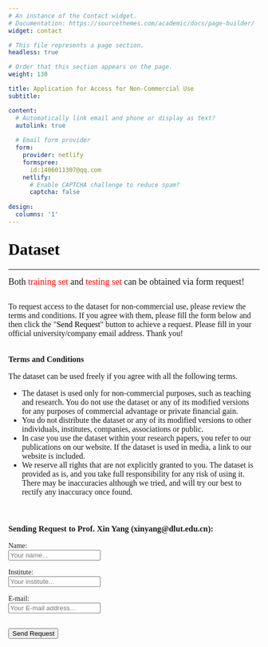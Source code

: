 ```yaml
---
# An instance of the Contact widget.
# Documentation: https://sourcethemes.com/academic/docs/page-builder/
widget: contact

# This file represents a page section.
headless: true

# Order that this section appears on the page.
weight: 130

title: Application for Access for Non-Commercial Use
subtitle:

content:
  # Automatically link email and phone or display as text?
  autolink: true
  
  # Email form provider
  form:
    provider: netlify
    formspree:
      id:1406011307@qq.com
    netlify:
      # Enable CAPTCHA challenge to reduce spam?
      captcha: false
  
design:
  columns: '1'
---
```


<!DOCTYPE html>
<html>
<head>
<style media="screen" type="text/css">
body
{
  border: 0pt none;
  font-family: inherit;
  font-size: 100%;
  font-style: inherit;
  font-weight: inherit;
  margin: 0pt;
  outline-color: invert;
  outline-style: none;
  outline-width: 0pt;
  padding: 0pt;
  vertical-align: baseline;
}
body {
  position: relative;
  margin: 3em auto 2em auto;
  width: 1080px;
  font-family: Times New Roman, Lato, Verdana, Helvetica, sans-serif;
  font-size: 14px;
  background: #fdfdfd;
}
</style>


<meta http-equiv="Content-Security-Policy" content="upgrade-insecure-requests">
<script src="http://ajax.aspnetcdn.com/ajax/jQuery/jquery-1.8.0.js"></script>
</head>

<body>

<h2><p><font size="6" color="black"><b>Dataset</b></font></p></h2>
<hr/>

<font size="4"> Both <font size="4" color="red">training set</font> and <font size="4" color="red">testing set</font> can be obtained via form request! </font>
<br><br>

<font size="3">
	To request access to the dataset for non-commercial use, please review the terms and conditions. If you agree with them, please fill the form below and then click the "<font color="black">Send Request</font>" button to achieve a request. Please fill in your official university/company email address. Thank you!

<br>
<br>

<b>Terms and Conditions</b>
<br>

The dataset can be used freely if you agree with all the following terms.<br>

 - The dataset is used only for non-commercial purposes, such as teaching and research. You do not use the dataset or any of its modified versions for any purposes of commercial advantage or private financial gain.<br>
 - You do not distribute the dataset or any of its modified versions to other individuals, institutes, companies, associations or public.<br>
 - In case you use the dataset within your research papers, you refer to our publications on our website. If the dataset is used in media, a link to our website is included.<br>
 - We reserve all rights that are not explicitly granted to you. The dataset is provided as is, and you take full responsibility for any risk of using it. There may be inaccuracies although we tried, and will try our best to rectify any inaccuracy once found.

</font>
<br>

<h3>Sending Request to Prof. Xin Yang (xinyang@dlut.edu.cn):</h3>

<form class="form" id="emailForm">
	Name:<br>
    <input id="first" name='name' type="text" placeholder="Your name..." class="form__input" />
	<br><br>
	Institute:<br>
    <input id="second" name='institute' type="text" placeholder="Your institute..." class="form__input" />
	<br><br>
	E-mail:<br>
	<input id="third" name='email' type="text" placeholder="Your E-mail address..." class="form__input" />
    <!--<textarea id="third" name='e-mail' type="text" placeholder="Your E-mail..." class="form__input"></textarea>-->
</form>
<br>
<button id="btnSubmit">Send Request</button>
<br><br><br><br>



<script type="text/javascript" src="https://cdn.jsdelivr.net/npm/emailjs-com@2/dist/email.min.js"></script>
<script type="text/javascript">
   (function(){
      emailjs.init("user_sjjxu42gVFLvZtjK3yGIz");
   })();
</script>
<script type="text/javascript" src="./main.js"></script>

</body>

</html>

